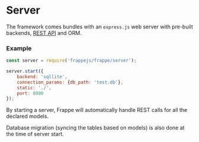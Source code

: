 # Server

The framework comes bundles with an `express.js` web server with pre-built backends, [REST API](rest.md) and ORM.

### Example

```js
const server = require('frappejs/frappe/server');

server.start({
	backend: 'sqllite',
	connection_params: {db_path: 'test.db'},
	static: './',
	port: 8000
});
```

By starting a server, Frappe will automatically handle REST calls for all the declared models.

Database migration (syncing the tables based on models) is also done at the time of server start.